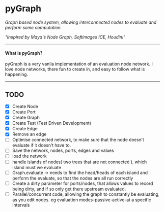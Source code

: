 # pyGraph
*Graph based node system, allowing interconnected nodes to
evaluate and perform some computation*

*"Inspired by Maya's Node Graph, Softimages ICE, Houdini"*
***

#### What is pyGraph?
pyGraph is a very vanila implementation of an evaluation node
network. I love node networks, there fun to create in,
and easy to follow what is happening.

***
## TODO
- [x] Create Node
- [x] Create Port
- [x] Create Graph
- [x] Create Test (Test Driven Development)
- [x] Create Edge
- [x] Remove an edge
- [ ] Optimise connected network, to make sure that the node doesn't evaluate if it doesn't have to.
- [ ] Save the network, nodes, ports, edges and values
- [ ] load the network
- [ ] handle islands of nodes( two trees that are not connected ), which island must we evaluate
- [ ] Graph.evaluate -> needs to find the head/heads of each island and perform the evaluate, so that the nodes are all run correctly
- [ ] Create a dirty parameter for ports/nodes, that allows values to record being dirty, and if so only get there upstream evaluated.
- [ ] Parallel/concurrent code, allowing the graph to constantly be evaluating, as you edit nodes. eg evaluation modes-passive-active-at a specific intervals